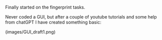 Finally started on the fingerprint tasks.

Never coded a GUI, but after a couple of youtube tutorials and some help from chatGPT I have created something basic:

(images/GUI_draft1.png)
